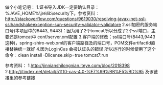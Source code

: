 做个小笔记吧：
    1.证书导入JDK一定要确认目录：%JAVE_HOME%\jre\lib\security下。参考资料：http://stackoverflow.com/questions/9619030/resolving-javax-net-ssl-sslhandshakeexception-sun-security-validator-validatore
    2.ssl加密的服务端口号(本项目中的8443, 9443)：因为用了2个tomcat所以分成了2个ssl端口，主要还是tomcat中 conf/server.xml配置
    3.客户端的修改：ssl端口号(8443,9443这种)，spring-shiro-web.xml的客户端路径及的端口号，POM文件artifactId直接替换统一就好
    4.因为LoginCas 会报认证头的错误 所以运行的时候使用了这个命令：clean install -Dlicense.skip=true tomcat7:run
   

参考资料：
    1.http://jinnianshilongnian.iteye.com/blog/2018398
    2.http://itindex.net/detail/51110-cas-4.0-%E7%99%BB%E5%BD%95 及该链接里的参考链接
